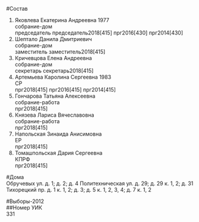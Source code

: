 #Состав  
1. Яковлева Екатерина Андреевна 1977  
    собрание-дом  
    председатель председатель2018[415] прг2016[430] прг2014[430]  
2. Шептало Данила Дмитриевич  
    собрание-дом  
    заместитель заместитель2018[415]  
3. Кричевцова Елена Андреевна  
    собрание-дом  
    секретарь секретарь2018[415]  
4. Артемьева Каролина Сергеевна 1983  
    СР  
    прг2018[415] прг2016[415] прг2014[415]  
5. Гончарова Татьяна Алексеевна  
    собрание-работа  
    прг2018[415]  
6. Князева Лариса Вячеславовна  
    собрание-работа  
    прг2018[415]  
7. Напольская Зинаида Анисимовна  
    ЕР  
    прг2018[415]  
8. Томашпольская Дария Сергеевна  
    КПРФ  
    прг2018[415]  

#Дома  
Обручевых ул. д. 1; д. 2; д. 4 Политехническая ул. д. 29; д. 29 к. 1, 2; д. 31 Тихорецкий пр. д. 1 к. 1, 2; д. 3; д. 5 к. 1, 2, 3, 4; д. 7 к. 1, 2  
  
#Выборы-2012  
##Номер УИК  
331  

